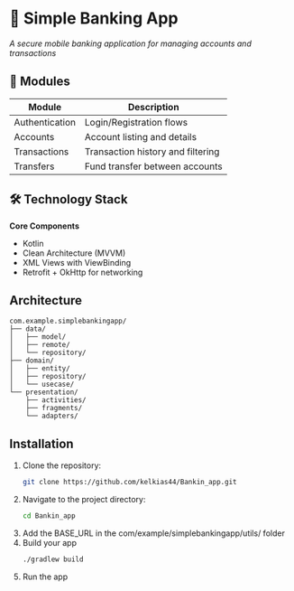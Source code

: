# 🏦 Simple Banking App
 
*A secure mobile banking application for managing accounts and transactions*

## 🧩 Modules

| Module         | Description                          |
|----------------|--------------------------------------|
| Authentication | Login/Registration flows             |
| Accounts       | Account listing and details          |
| Transactions   | Transaction history and filtering    |
| Transfers      | Fund transfer between accounts       |

## 🛠️ Technology Stack

**Core Components**
- Kotlin
- Clean Architecture (MVVM)
- XML Views with ViewBinding
- Retrofit + OkHttp for networking 

## Architecture 

```text
com.example.simplebankingapp/
├── data/
│   ├── model/          
│   ├── remote/         
│   └── repository/     
├── domain/
│   ├── entity/         
│   ├── repository/     
│   └── usecase/        
└── presentation/
    ├── activities/     
    ├── fragments/      
    └── adapters/
```

## Installation

1. Clone the repository:
   ```bash
   git clone https://github.com/kelkias44/Bankin_app.git 
2. Navigate to the project directory:
   ```bash
   cd Bankin_app
3. Add the BASE_URL in the com/example/simplebankingapp/utils/ folder    
4. Build your app
   ```bash
   ./gradlew build
5. Run the app
